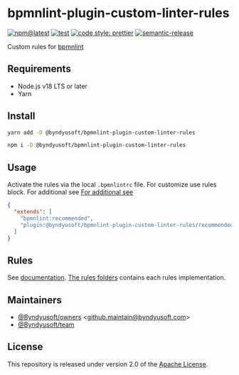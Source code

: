 # bpmnlint-plugin-custom-linter-rules

[![npm@latest](https://img.shields.io/npm/v/@byndyusoft/bpmnlint-plugin-custom-linter-rules/latest.svg)](https://www.npmjs.com/package/@byndyusoftbpmnlint-plugin-custom-linter-rules)
[![test](https://github.com/Byndyusoft/bpmnlint-plugin-custom-linter-rules/actions/workflows/test.yaml/badge.svg?branch=master)](https://github.com/Byndyusoft/bpmnlint-plugin-custom-linter-rules/actions/workflows/test.yaml)
[![code style: prettier](https://img.shields.io/badge/code_style-prettier-ff69b4.svg)](https://github.com/prettier/prettier)
[![semantic-release](https://img.shields.io/badge/%20%20%F0%9F%93%A6%F0%9F%9A%80-semantic--release-e10079.svg)](https://github.com/semantic-release/semantic-release)

Custom rules for [bpmnlint](https://github.com/bpmn-io/bpmnlint)

## Requirements

- Node.js v18 LTS or later
- Yarn

## Install

```bash
yarn add -D @byndyusoft/bpmnlint-plugin-custom-linter-rules
```

```bash
npm i -D @byndyusoft/bpmnlint-plugin-custom-linter-rules
```

## Usage

Activate the rules via the local `.bpmnlintrc` file. For customize use rules
block. For additional
see [For additional see](https://github.com/bpmn-io/bpmnlint?tab=readme-ov-file#configuration)

```json
{
  "extends": [
    "bpmnlint:recommended",
    "plugin:@byndyusoft/bpmnlint-plugin-custom-linter-rules/recommended"
  ]
}
```

## Rules

See [documentation](./docs/rules/Readme.md). [The rules folders](./rules)
contains each rules implementation.

## Maintainers

- [@Byndyusoft/owners](https://github.com/orgs/Byndyusoft/teams/owners) <<github.maintain@byndyusoft.com>>
- [@Byndyusoft/team](https://github.com/orgs/Byndyusoft/teams/team)

## License

This repository is released under version 2.0 of the
[Apache License](https://www.apache.org/licenses/LICENSE-2.0).
